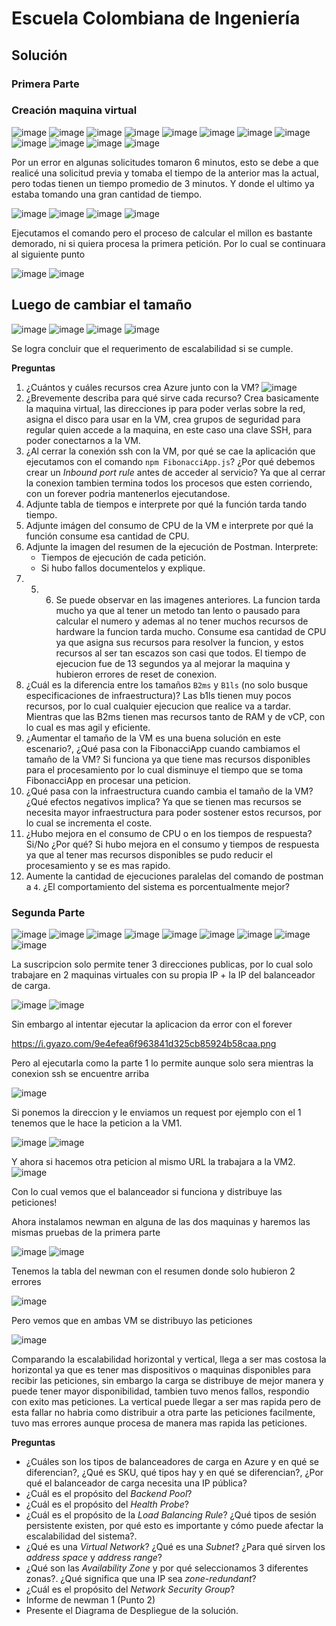 # Escuela Colombiana de Ingeniería

## Solución

### Primera Parte

###  Creación maquina virtual

![image](https://i.gyazo.com/0f3eba00db90a0c3c2425458c2364a5a.png)
![image](https://i.gyazo.com/881a07af2bb2d6adbe35c9378b60b8b7.png)
![image](https://i.gyazo.com/a210b0e54b99f28c97781c408edcb9ad.png)
![image](https://i.gyazo.com/88cf3e25a8880d0aa3939eaab2a304cc.png)
![image](https://i.gyazo.com/6751b13437af4acd933282c5766f28f0.png)
![image](https://i.gyazo.com/804b492ff4e8480c5bf7b7e32c61e30b.png)
![image](https://i.gyazo.com/61ce4f737ad94e03bf9cce017adaf4a7.png)
![image](https://i.gyazo.com/06e97f236ce9c3382664d7f7de57969e.png)
![image](https://i.gyazo.com/fb3e794b3407f683745813c5e6a13e09.png)
![image](https://i.gyazo.com/7ec09f73ba709d62df032149d9dff034.png)
![image](https://i.gyazo.com/521e28bd4ef501a59f4d9482154066c0.png)
![image](https://i.gyazo.com/110421e69ce9d22c39598d0c8d486ebe.png)

Por un error en algunas solicitudes tomaron 6 minutos, esto se debe a que realicé una solicitud previa y tomaba el tiempo de la anterior mas la actual, pero todas tienen un tiempo promedio de 3 minutos. Y donde el ultimo ya estaba tomando una gran cantidad de tiempo.

![image](https://i.gyazo.com/4381f68347fef5edd57b350f6d6275f6.png)
![image](https://i.gyazo.com/3e476fd0e484c0af1dd51d95dabe8b72.png)
![image](https://i.gyazo.com/ecf0f39bc61a4bc0f9841c08b7be0199.png)
![image](https://i.gyazo.com/ca3a35b362b6ac383c86fbeefe0b0efc.png)

Ejecutamos el comando pero el proceso de calcular el millon es bastante demorado, ni si quiera procesa la primera petición. Por lo cual se continuara al siguiente punto


![image](https://i.gyazo.com/187d5e2c136632dd052f43923323c190.png)
![image]()

## Luego de cambiar el tamaño

![image](https://i.gyazo.com/f54aa1bae4a13a103c6c51ed282c39c2.png)
![image](https://i.gyazo.com/0a48a0c697d252872c3cf9c4c7204a07.png)
![image](https://i.gyazo.com/588e768641ee48a7ceb000da4cce0bbd.png)
![image](https://i.gyazo.com/41bcd725a6352de357b2286a68a55823.png)

Se logra concluir que el requerimento de escalabilidad si se cumple.

**Preguntas**

1. ¿Cuántos y cuáles recursos crea Azure junto con la VM?
![image](https://i.gyazo.com/0cfa2765d2a8c89805810f49ec546a7e.png)
2. ¿Brevemente describa para qué sirve cada recurso?
Crea basicamente la maquina virtual, las direcciones ip para poder verlas sobre la red, asigna el disco para usar en la VM, crea grupos de seguridad para regular quien accede a la maquina, en este caso una clave SSH, para poder conectarnos a la VM.
3. ¿Al cerrar la conexión ssh con la VM, por qué se cae la aplicación que ejecutamos con el comando `npm FibonacciApp.js`? ¿Por qué debemos crear un *Inbound port rule* antes de acceder al servicio?
Ya que al cerrar la conexion tambien termina todos los procesos que esten corriendo, con un forever podria mantenerlos ejecutandose. 
4. Adjunte tabla de tiempos e interprete por qué la función tarda tando tiempo.
5. Adjunte imágen del consumo de CPU de la VM e interprete por qué la función consume esa cantidad de CPU.
6. Adjunte la imagen del resumen de la ejecución de Postman. Interprete:
    * Tiempos de ejecución de cada petición.
    * Si hubo fallos documentelos y explique.
4. 5. 6. Se puede observar en las imagenes anteriores. La funcion tarda mucho ya que al tener un metodo tan lento o pausado para calcular el numero y ademas al no tener muchos recursos de hardware la funcion tarda mucho. Consume esa cantidad de CPU ya que asigna sus recursos para resolver la funcion, y estos recursos al ser tan escazos son casi que todos. El tiempo de ejecucion fue de 13 segundos ya al mejorar la maquina y hubieron errores de reset de conexion.
7. ¿Cuál es la diferencia entre los tamaños `B2ms` y `B1ls` (no solo busque especificaciones de infraestructura)? Las b1ls tienen muy pocos recursos, por lo cual cualquier ejecucion que realice va a tardar. Mientras que las B2ms tienen mas recursos tanto de RAM y de vCP, con lo cual es mas agil y eficiente.
8. ¿Aumentar el tamaño de la VM es una buena solución en este escenario?, ¿Qué pasa con la FibonacciApp cuando cambiamos el tamaño de la VM?
Si funciona ya que tiene mas recursos disponibles para el procesamiento por lo cual disminuye el tiempo que se toma FibonacciApp en procesar una peticion.
9. ¿Qué pasa con la infraestructura cuando cambia el tamaño de la VM? ¿Qué efectos negativos implica? Ya que se tienen mas recursos se necesita mayor infraestructura para poder sostener estos recursos, por lo cual se incrementa el coste.
10. ¿Hubo mejora en el consumo de CPU o en los tiempos de respuesta? Si/No ¿Por qué? Si hubo mejora en el consumo y tiempos de respuesta ya que al tener mas recursos disponibles se pudo reducir el procesamiento y se es mas rapido.
11. Aumente la cantidad de ejecuciones paralelas del comando de postman a `4`. ¿El comportamiento del sistema es porcentualmente mejor?


### Segunda Parte

![image](https://i.gyazo.com/5f9a5a1c22c0e103dcc5624d47c76b1d.png)
![image](https://i.gyazo.com/12b229284acdb45359c79debb9422a16.png)
![image](https://i.gyazo.com/eff3b1c1a761105d3dabc89615cb398b.png)
![image](https://i.gyazo.com/b03b841c98071d09ed8c54e66866af3a.png)
![image](https://i.gyazo.com/b6cb7e0c438c9e0eb3602af4b5debf74.png)
![image](https://i.gyazo.com/95a16895430f7f9cfae960aba8620cb2.png)
![image](https://i.gyazo.com/1ffe350bf5988b5589e7557c60a36c44.png)
![image](https://i.gyazo.com/68727e14944ce45d9a72e7401764489d.png)
![image](https://i.gyazo.com/5559359fc4387008de7c48f88213f1d0.png)

La suscripcion solo permite tener 3 direcciones publicas, por lo cual solo trabajare en 2 maquinas virtuales con su propia IP + la IP del balanceador de carga.


![image](https://i.gyazo.com/a20006f87996bb028718da5bb7aa5a8e.png)
![image](https://i.gyazo.com/73ef2a880cf47f3a478a793ab9ab50ea.png)

Sin embargo al intentar ejecutar la aplicacion da error con el forever

https://i.gyazo.com/9e4efea6f963841d325cb85924b58caa.png

Pero al ejecutarla como la parte 1 lo permite aunque solo sera mientras la conexion ssh se encuentre arriba

![image](https://i.gyazo.com/6ce6139855746abc24cf378316b43dfd.png)

Si ponemos la direccion y le enviamos un request por ejemplo con el 1 tenemos que le hace la peticion a la VM1.

![image](https://gyazo.com/10d0628890d80896d5c173ad93ee053d)
![image](https://i.gyazo.com/6c6d80205cd814bd15f83f63ac883023.png)

Y ahora si hacemos otra peticion al mismo URL la trabajara a la VM2. 
![image](https://i.gyazo.com/bafd56c95a149891b679955933456b0c.png)

Con lo cual vemos que el balanceador si funciona y distribuye las peticiones!

Ahora instalamos newman en alguna de las dos maquinas y haremos las mismas pruebas de la primera parte

![image](https://i.gyazo.com/60ba8fe796d3374d2dceffafa055fbe7.png)
![image](https://i.gyazo.com/cc72c14fbf20e546ee8da6ebc38bdaa6.png)

Tenemos la tabla del newman con el resumen donde solo hubieron 2 errores

![image](https://i.gyazo.com/54fd6c3df00e0c83597164b29d031a91.png)

Pero vemos que en ambas VM se distribuyo las peticiones 

![image](https://i.gyazo.com/8aa2406b7490123bd70d9b0df8b7197e.png)

Comparando la escalabilidad horizontal y vertical, llega a ser mas costosa la horizontal ya que es tener mas dispositivos o maquinas disponibles para recibir las peticiones, sin embargo la carga se distribuye de mejor manera y puede tener mayor disponibilidad, tambien tuvo menos fallos, respondio con exito mas peticiones. La vertical puede llegar a ser mas rapida pero de esta fallar no habria como distribuir a otra parte las peticiones facilmente, tuvo mas errores aunque procesa de manera mas rapida las peticiones.

**Preguntas**

* ¿Cuáles son los tipos de balanceadores de carga en Azure y en qué se diferencian?, ¿Qué es SKU, qué tipos hay y en qué se diferencian?, ¿Por qué el balanceador de carga necesita una IP pública?
* ¿Cuál es el propósito del *Backend Pool*?
* ¿Cuál es el propósito del *Health Probe*?
* ¿Cuál es el propósito de la *Load Balancing Rule*? ¿Qué tipos de sesión persistente existen, por qué esto es importante y cómo puede afectar la escalabilidad del sistema?.
* ¿Qué es una *Virtual Network*? ¿Qué es una *Subnet*? ¿Para qué sirven los *address space* y *address range*?
* ¿Qué son las *Availability Zone* y por qué seleccionamos 3 diferentes zonas?. ¿Qué significa que una IP sea *zone-redundant*?
* ¿Cuál es el propósito del *Network Security Group*?
* Informe de newman 1 (Punto 2)
* Presente el Diagrama de Despliegue de la solución.



